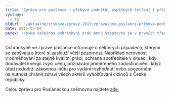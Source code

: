 ```yaml
---
title: "Zpráva pro poslance – přibývá podnětů, úspěšných šetření i případů, které si zaslouží pozornost"
vystupy:
  - tz
oldUrl: "/aktualne/tiskove-zpravy-2015/zprava-pro-poslance-pribyva-podnetu-uspesnych-setreni-i-pripadu-ktere-si-zaslou"
date: 2015-05-04
perex: "<p>Na veřejnou ochránkyni práv Annu Šabatovou se v prvních třech měsících roku obrátilo víc lidí, než tomu bylo loni ve stejném období. Rostoucí důvěru ilustruje stručná statistika v úvodu zprávy o činnosti v 1. čtvrtletí, kterou ochránkyně zaslala Poslanecké sněmovně.</p>"
---
```


<!-- imported from the old website -->

<p>Ochránkyně ve zprávě poslance informuje o některých případech, kterými se zabývala a které si zaslouží větší pozornost. Například nerovnost v odměňování za stejně kvalitní práci, ochrana spotřebitele v situaci, kdy dodavatel energií zvýší cenu, přiznávání přiměřeného zadostiučinění, když úřad nedodrží zákonnou lhůtu pro vydání rozhodnutí nebo upozornění na nutnost chránit zdraví všech aktérů vyhošťování cizinců z České republiky.</p>Celou zprávu pro Poslaneckou sněmovnu najdete <a href="/zpravy-o-cinnosti/zpravy-pro-poslaneckou-snemovnu/">zde</a>.
